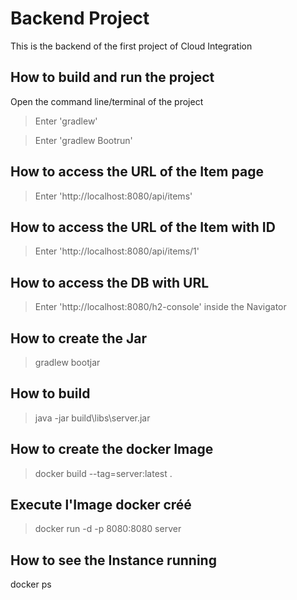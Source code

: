 # Backend Project
This is the backend of the first project of Cloud Integration

## How to build and run the project 
Open the command line/terminal of the project

> Enter 'gradlew'

> Enter 'gradlew Bootrun'

## How to access the URL of the Item page

> Enter 'http://localhost:8080/api/items'

## How to access the URL of the Item with ID

> Enter 'http://localhost:8080/api/items/1'

## How to access the DB with URL

> Enter 'http://localhost:8080/h2-console' inside the Navigator

## How to create the Jar

> gradlew bootjar

## How to build

> java -jar build\libs\server.jar

## How to create the docker Image

> docker build --tag=server:latest .

## Execute l'Image docker créé

> docker run -d -p 8080:8080 server

## How to see the Instance running

docker ps